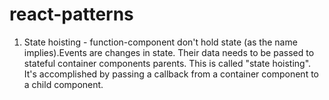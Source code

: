 # react-patterns

1. State hoisting - function-component don't hold state (as the name implies).Events are changes in state. Their data needs to be passed to stateful container components parents. This is called "state hoisting". It's accomplished by passing a callback from a container component to a child component.
